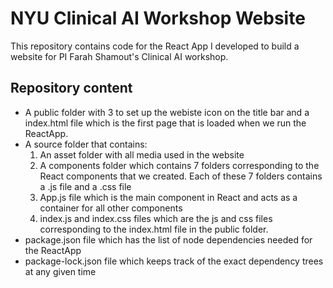 # NYU Clinical AI Workshop Website 

This repository contains code for the React App I developed to build a website for PI Farah Shamout's Clinical AI workshop. 

## Repository content 

- A public folder with 3 to set up the webiste icon on the title bar and a index.html file which is the first page that is loaded when we run the ReactApp. 
- A source folder that contains:
  1. An asset folder with all media used in the website 
  2. A components folder which contains 7 folders corresponding to the React components that we created. Each of these 7 folders contains a .js file and a .css file 
  3. App.js file which is the main component in React and acts as a container for all other components
  4. index.js and index.css files which are the js and css files corresponding to the index.html file in the public folder.
- package.json file which has the list of node dependencies needed for the ReactApp
- package-lock.json file which keeps track of the exact dependency trees at any given time 






